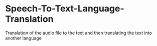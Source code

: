 # Speech-To-Text-Language-Translation
Translation of the audio file to the text and then translating the text into another language
